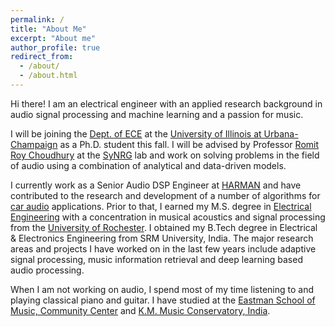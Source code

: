 ```yaml
---
permalink: /
title: "About Me"
excerpt: "About me"
author_profile: true
redirect_from: 
  - /about/
  - /about.html
---
```


Hi there! I am an electrical engineer with an applied research background in audio signal processing and machine learning and a passion for music. 

I will be joining the [Dept. of ECE](https://ece.illinois.edu) at the [University of Illinois at Urbana-Champaign](https://illinois.edu) as a Ph.D. student this fall. I will be advised by Professor [Romit Roy Choudhury](http://croy.web.engr.illinois.edu) at the [SyNRG](https://synrg.csl.illinois.edu) lab and work on solving problems in the field of audio using a combination of analytical and data-driven models. 

I currently work as a Senior Audio DSP Engineer at [HARMAN](https://www.harman.com) and have contributed to the research and development of a number of algorithms for [car audio](https://car.harman.com/solutions/car-audio) applications. Prior to that, I earned my M.S. degree in [Electrical Engineering](http://www.hajim.rochester.edu/ece/) with a concentration in musical acoustics and signal processing from the [University of Rochester](https://www.rochester.edu). I obtained my B.Tech degree in Electrical & Electronics Engineering from SRM University, India. The major research areas and projects I have worked on in the last few years include adaptive signal processing, music information retrieval and deep learning based audio processing.

When I am not working on audio, I spend most of my time listening to and playing classical piano and guitar. I have studied at the [Eastman School of Music, Community Center](https://www.esm.rochester.edu/community/) and [K.M. Music Conservatory, India](https://www.kmmc.in).

